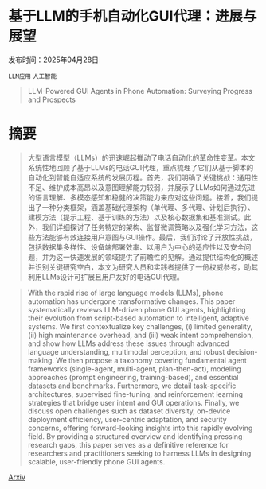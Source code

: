 # 基于LLM的手机自动化GUI代理：进展与展望

发布时间：2025年04月28日

`LLM应用` `人工智能`

> LLM-Powered GUI Agents in Phone Automation: Surveying Progress and Prospects

# 摘要

> 大型语言模型（LLMs）的迅速崛起推动了电话自动化的革命性变革。本文系统性地回顾了基于LLMs的电话GUI代理，重点梳理了它们从基于脚本的自动化到智能自适应系统的发展历程。首先，我们明确了关键挑战：通用性不足、维护成本高昂以及意图理解能力较弱，并展示了LLMs如何通过先进的语言理解、多模态感知和稳健的决策能力来应对这些问题。接着，我们提出了一种分类框架，涵盖基础代理架构（单代理、多代理、计划后执行）、建模方法（提示工程、基于训练的方法）以及核心数据集和基准测试。此外，我们详细探讨了任务特定的架构、监督微调策略以及强化学习方法，这些方法能够有效连接用户意图与GUI操作。最后，我们讨论了开放性挑战，包括数据集多样性、设备端部署效率、以用户为中心的适应性以及安全问题，并为这一快速发展的领域提供了前瞻性的见解。通过提供结构化的概述并识别关键研究空白，本文为研究人员和实践者提供了一份权威参考，助其利用LLMs设计可扩展且用户友好的电话GUI代理。

> With the rapid rise of large language models (LLMs), phone automation has undergone transformative changes. This paper systematically reviews LLM-driven phone GUI agents, highlighting their evolution from script-based automation to intelligent, adaptive systems. We first contextualize key challenges, (i) limited generality, (ii) high maintenance overhead, and (iii) weak intent comprehension, and show how LLMs address these issues through advanced language understanding, multimodal perception, and robust decision-making. We then propose a taxonomy covering fundamental agent frameworks (single-agent, multi-agent, plan-then-act), modeling approaches (prompt engineering, training-based), and essential datasets and benchmarks. Furthermore, we detail task-specific architectures, supervised fine-tuning, and reinforcement learning strategies that bridge user intent and GUI operations. Finally, we discuss open challenges such as dataset diversity, on-device deployment efficiency, user-centric adaptation, and security concerns, offering forward-looking insights into this rapidly evolving field. By providing a structured overview and identifying pressing research gaps, this paper serves as a definitive reference for researchers and practitioners seeking to harness LLMs in designing scalable, user-friendly phone GUI agents.

[Arxiv](https://arxiv.org/abs/2504.19838)